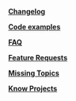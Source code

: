 **[Changelog](Changelog.md)**

**[Code examples](CodeExamples.md)**

**[FAQ](FAQ.md)**

**[Feature Requests](FeatureRequests.md)**

**[Missing Topics](MissingTopics.md)**

**[Know Projects](KnowProjects.md)**